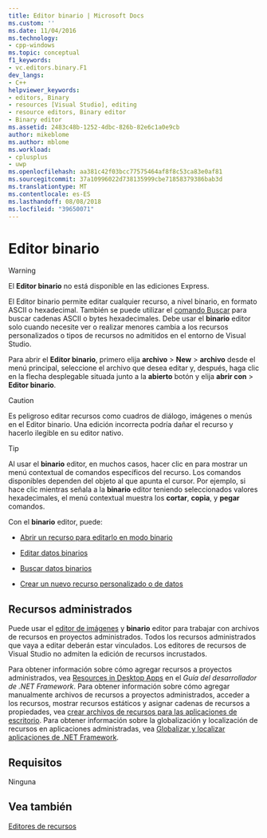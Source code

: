 ```yaml
---
title: Editor binario | Microsoft Docs
ms.custom: ''
ms.date: 11/04/2016
ms.technology:
- cpp-windows
ms.topic: conceptual
f1_keywords:
- vc.editors.binary.F1
dev_langs:
- C++
helpviewer_keywords:
- editors, Binary
- resources [Visual Studio], editing
- resource editors, Binary editor
- Binary editor
ms.assetid: 2483c48b-1252-4dbc-826b-82e6c1a0e9cb
author: mikeblome
ms.author: mblome
ms.workload:
- cplusplus
- uwp
ms.openlocfilehash: aa381c42f03bcc77575464af8f8c53ca83e0af81
ms.sourcegitcommit: 37a10996022d738135999cbe71858379386bab3d
ms.translationtype: MT
ms.contentlocale: es-ES
ms.lasthandoff: 08/08/2018
ms.locfileid: "39650071"
---
```

# <a name="binary-editor"></a>Editor binario
> [!WARNING]
>  El **Editor binario** no está disponible en las ediciones Express.  
  
 El Editor binario permite editar cualquier recurso, a nivel binario, en formato ASCII o hexadecimal. También se puede utilizar el [comando Buscar](/visualstudio/ide/reference/find-command) para buscar cadenas ASCII o bytes hexadecimales. Debe usar el **binario** editor solo cuando necesite ver o realizar menores cambia a los recursos personalizados o tipos de recursos no admitidos en el entorno de Visual Studio.  
  
 Para abrir el **Editor binario**, primero elija **archivo** > **New** > **archivo** desde el menú principal, seleccione el archivo que desea editar y, después, haga clic en la flecha desplegable situada junto a la **abierto** botón y elija **abrir con** > **Editor binario**.  
  
> [!CAUTION]
>  Es peligroso editar recursos como cuadros de diálogo, imágenes o menús en el Editor binario. Una edición incorrecta podría dañar el recurso y hacerlo ilegible en su editor nativo.  
  
> [!TIP]
>  Al usar el **binario** editor, en muchos casos, hacer clic en para mostrar un menú contextual de comandos específicos del recurso. Los comandos disponibles dependen del objeto al que apunta el cursor. Por ejemplo, si hace clic mientras señala a la **binario** editor teniendo seleccionados valores hexadecimales, el menú contextual muestra los **cortar**, **copia**, y **pegar**  comandos.  
  
 Con el **binario** editor, puede:  
  
-   [Abrir un recurso para editarlo en modo binario](../windows/opening-a-resource-for-binary-editing.md)  
  
-   [Editar datos binarios](../windows/editing-binary-data.md)  
  
-   [Buscar datos binarios](../windows/finding-binary-data.md)  
  
-   [Crear un nuevo recurso personalizado o de datos](../windows/creating-a-new-custom-or-data-resource.md)  
  
## <a name="managed-resources"></a>Recursos administrados  
 Puede usar el [editor de imágenes](../windows/image-editor-for-icons.md) y **binario** editor para trabajar con archivos de recursos en proyectos administrados. Todos los recursos administrados que vaya a editar deberán estar vinculados. Los editores de recursos de Visual Studio no admiten la edición de recursos incrustados.  
  
 Para obtener información sobre cómo agregar recursos a proyectos administrados, vea [Resources in Desktop Apps](/dotnet/framework/resources/index) en el *Guía del desarrollador de .NET Framework*. Para obtener información sobre cómo agregar manualmente archivos de recursos a proyectos administrados, acceder a los recursos, mostrar recursos estáticos y asignar cadenas de recursos a propiedades, vea [crear archivos de recursos para las aplicaciones de escritorio](/dotnet/framework/resources/creating-resource-files-for-desktop-apps). Para obtener información sobre la globalización y localización de recursos en aplicaciones administradas, vea [Globalizar y localizar aplicaciones de .NET Framework](/dotnet/standard/globalization-localization/index).  
  
## <a name="requirements"></a>Requisitos  
 Ninguna  
  
## <a name="see-also"></a>Vea también  
 [Editores de recursos](../windows/resource-editors.md)